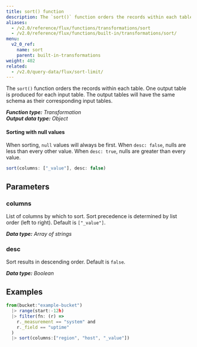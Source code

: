 ```yaml
---
title: sort() function
description: The `sort()` function orders the records within each table.
aliases:
  - /v2.0/reference/flux/functions/transformations/sort
  - /v2.0/reference/flux/functions/built-in/transformations/sort/
menu:
  v2_0_ref:
    name: sort
    parent: built-in-transformations
weight: 402
related:
  - /v2.0/query-data/flux/sort-limit/
---
```


The `sort()` function orders the records within each table.
One output table is produced for each input table.
The output tables will have the same schema as their corresponding input tables.

_**Function type:** Transformation_  
_**Output data type:** Object_

#### Sorting with null values
When sorting, `null` values will always be first.
When `desc: false`, nulls are less than every other value.
When `desc: true`, nulls are greater than every value.

```js
sort(columns: ["_value"], desc: false)
```

## Parameters

### columns
List of columns by which to sort.
Sort precedence is determined by list order (left to right).
Default is `["_value"]`.

_**Data type:** Array of strings_

### desc
Sort results in descending order.
Default is `false`.

_**Data type:** Boolean_

## Examples
```js
from(bucket:"example-bucket")
  |> range(start:-12h)
  |> filter(fn: (r) =>
    r._measurement == "system" and
    r._field == "uptime"
  )
  |> sort(columns:["region", "host", "_value"])
```
